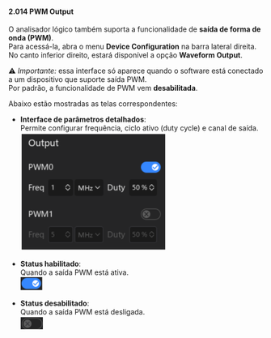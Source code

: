 #### 2.014 PWM Output

O analisador lógico também suporta a funcionalidade de **saída de forma de onda (PWM)**.  
Para acessá-la, abra o menu **Device Configuration** na barra lateral direita.  
No canto inferior direito, estará disponível a opção **Waveform Output**.  

⚠️ *Importante:* essa interface só aparece quando o software está conectado a um dispositivo que suporte saída PWM.  
Por padrão, a funcionalidade de PWM vem **desabilitada**.

Abaixo estão mostradas as telas correspondentes:

- **Interface de parâmetros detalhados**:  
Permite configurar frequência, ciclo ativo (duty cycle) e canal de saída.  
![Configuração PWM](../assets/PWM_Output1.png)

- **Status habilitado**:  
Quando a saída PWM está ativa.  
![PWM Habilitado](../assets/PWM_Output2.png)

- **Status desabilitado**:  
Quando a saída PWM está desligada.  
![PWM Desabilitado](../assets/PWM_Output3.png)
